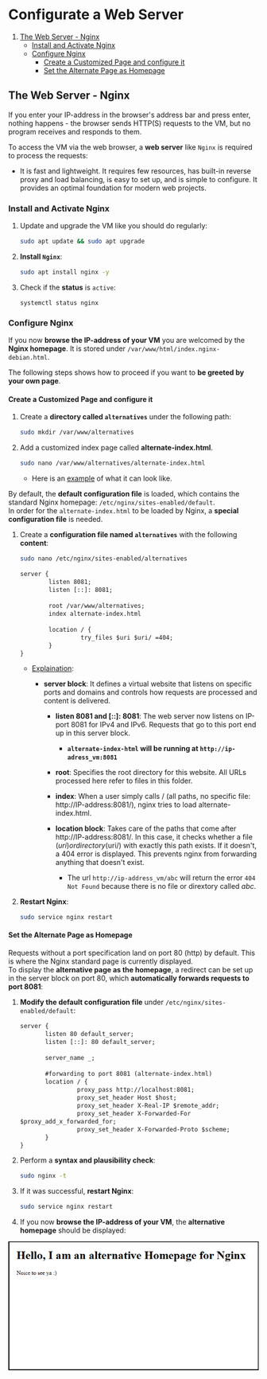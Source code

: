 # Configurate a Web Server

1. [The Web Server - Nginx](#the-web-server---nginx)
   * [Install and Activate Nginx](#install-and-activate-nginx)
   * [Configure Nginx](#configure-nginx)
     * [Create a Customized Page and configure it](#create-a-customized-page-and-configure-it)
     * [Set the Alternate Page as Homepage](#set-the-alternate-page-as-homepage)

## The Web Server - Nginx

If you enter your IP-address in the browser's address bar and press enter, nothing happens - the browser sends HTTP(S) requests to the VM, but no program receives and responds to them.

To access the VM via the web browser, a **web server** like `Nginx` is required to process the requests:

* It is fast and lightweight. It requires few resources, has built-in reverse proxy and load balancing, is easy to set up, and is simple to configure. It provides an optimal foundation for modern web projects.

### Install and Activate Nginx

1. Update and upgrade the VM like you should do regularly:

    ```bash
    sudo apt update && sudo apt upgrade
    ```
  
1. **Install `Nginx`**:

    ```bash
    sudo apt install nginx -y
    ```
  
1. Check if the **status** is `active`:

    ```console
    systemctl status nginx
    ```

### Configure Nginx

If you now **browse the IP-address of your VM** you are welcomed by the **Nginx homepage**. It is stored under `/var/www/html/index.nginx-debian.html`.  
  
The following steps shows how to proceed if you want to **be greeted by your own page**.

#### Create a Customized Page and configure it

1. Create a **directory called `alternatives`** under the following path:  

    ```bash
    sudo mkdir /var/www/alternatives
    ```
  
1. Add a customized index page called **alternate-index.html**.  

    ```bash
    sudo nano /var/www/alternatives/alternate-index.html
    ```
  
    * Here is an [example](./alternate-index.html) of what it can look like.  

By default, the **default configuration file** is loaded, which contains the standard Nginx homepage: `/etc/nginx/sites-enabled/default`.  
In order for the `alternate-index.html` to be loaded by Nginx, a **special configuration file** is needed.

1. Create a **configuration file named `alternatives`** with the following **content**:

    ```bash
    sudo nano /etc/nginx/sites-enabled/alternatives
    ```
  
    ```nginx
    server {
            listen 8081;
            listen [::]: 8081;

            root /var/www/alternatives;
            index alternate-index.html

            location / {
                     try_files $uri $uri/ =404;
            }
    }
    ```

    * <ins>Explaination</ins>:
        * **server block**: It defines a virtual website that listens on specific ports and domains and controls how requests are processed and content is delivered.

            * **listen 8081 and [::]: 8081**: The web server now listens on IP-port 8081 for IPv4 and IPv6. Requests that go to this port end up in this server block.
                * **`alternate-index-html` will be running at `http://ip-adress_vm:8081`**

            * **root**: Specifies the root directory for this website. All URLs processed here refer to files in this folder.

            * **index**: When a user simply calls / (all paths, no specific file: http://IP-address:8081/), nginx tries to load alternate-index.html.

            * **location block**: Takes care of the paths that come after http://IP-address:8081/. In this case, it checks whether a file ($uri) or directory ($uri/) with exactly this path exists. If it doesn't, a 404 error is displayed. This prevents nginx from forwarding anything that doesn't exist.
                * The url `http://ip-address_vm/abc` will return the error `404 Not Found` because there is no file or dirextory called *abc*.

1. **Restart Nginx**:

    ```bash
    sudo service nginx restart
    ```
  
#### Set the Alternate Page as Homepage

Requests without a port specification land on port 80 (http) by default. This is where the Nginx standard page is currently displayed.  
To display the **alternative page as the homepage**, a redirect can be set up in the server block on port 80, which **automatically forwards requests to port 8081**:

1. **Modify the default configuration file** under `/etc/nginx/sites-enabled/default`:  

    ```nginx
    server {
           listen 80 default_server;
           listen [::]: 80 default_server;

           server_name _;

           #forwarding to port 8081 (alternate-index.html)
           location / {
                    proxy_pass http://localhost:8081;
                    proxy_set_header Host $host;
                    proxy_set_header X-Real-IP $remote_addr;
                    proxy_set_header X-Forwarded-For $proxy_add_x_forwarded_for;
                    proxy_set_header X-Forwarded-Proto $scheme;
           }
    }
    ```

1. Perform a **syntax and plausibility check**:  

    ```bash
    sudo nginx -t
    ```
  
1. If it was successful, **restart Nginx**:  

    ```bash
    sudo service nginx restart
    ```
  
1. If you now **browse the IP-address of your VM**, the **alternative homepage** should be displayed:

  ![alternate_homepage](./img/alternate.png)

